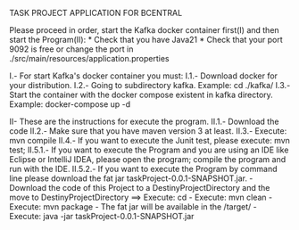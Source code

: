 TASK PROJECT APPLICATION FOR BCENTRAL

Please proceed in order, start the Kafka docker container first(I) and then start the Program(II):
    * Check that you have Java21
    * Check that your port 9092 is free or change the port in ./src/main/resources/application.properties


 I.- For start Kafka's docker container you must:
I.1.- Download docker for your distribution.
I.2.- Going to subdirectory kafka. Example: cd ./kafka/
I.3.- Start the container with the docker compose existent in kafka directory. Example: docker-compose up -d

 II- These are the instructions for execute the program.
II.1.- Download the code
II.2.- Make sure that you have maven version 3 at least.
II.3.- Execute: mvn compile
II.4.- If you want to execute the Junit test, please execute: mvn test;
II.5.1.- If you want to execute the Program and you are using an IDE like Eclipse or IntelliJ IDEA, please open the program; compile the program and run with the IDE.
II.5.2.- If you want to execute the Program by command line please download the fat jar taskProject-0.0.1-SNAPSHOT.jar.
       - Download the code of this Project to a DestinyProjectDirectory and the move to DestinyProjectDirectory ==> Execute: cd <DestinityProjectDirectoy>
       - Execute: mvn clean
       - Execute: mvn package
       - The fat jar will be available in the <DestinityProjectDirectoy>/target/
       - Execute: java -jar taskProject-0.0.1-SNAPSHOT.jar

